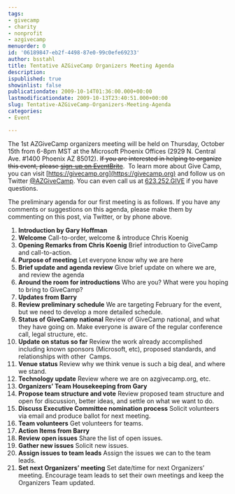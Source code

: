 ```yaml
---
tags:
- givecamp
- charity
- nonprofit
- azgivecamp
menuorder: 0
id: '06189847-eb2f-4498-87e0-99c0efe69233'
author: bsstahl
title: Tentative AZGiveCamp Organizers Meeting Agenda
description: 
ispublished: true
showinlist: false
publicationdate: 2009-10-14T01:36:00.000+00:00
lastmodificationdate: 2009-10-13T23:40:51.000+00:00
slug: Tentative-AZGiveCamp-Organizers-Meeting-Agenda
categories:
- Event

---
```

The 1st AZGiveCamp organizers meeting will be held on Thursday, October 15th from 6-8pm MST at the Microsoft Phoenix Offices (2929 N. Central Ave. #1400 Phoenix AZ 85012). <del>If you are interested in helping to organize this event, please [sign-up on EventBrite](https://www.eventbrite.com/)</del>.  To learn more about Give Camp, you can visit [https://givecamp.org](https://givecamp.org) and follow us on Twitter [@AZGiveCamp](http://www.twitter.com/azgivecamp). You can even call us at [623.252.GIVE](tel:6232524483) if you have questions.

The preliminary agenda for our first meeting is as follows. If you have any comments or suggestions on this agenda, please make them by commenting on this post, via Twitter, or by phone above.

 1. **Introduction by Gary Hoffman**
 2. **Welcome**
    Call-to-order, welcome & introduce Chris Koenig
 3. **Opening Remarks from Chris Koenig**
    Brief introduction to GiveCamp and call-to-action.
 4. **Purpose of meeting**
    Let everyone know why we are here
 5. **Brief update and agenda review**
    Give brief update on where we are, and review the agenda
 6. **Around the room for introductions**
    Who are you? What were you hoping to bring to GiveCamp?
 7. **Updates from Barry**
 8. **Review preliminary schedule**
    We are targeting February for the event, but we need to develop a more detailed schedule.
 9. **Status of GiveCamp national**
    Review of GiveCamp national, and what they have going on. Make everyone is aware of the regular conference call, legal structure, etc.
10. **Update on status so far**
    Review the work already accomplished including known sponsors (Microsoft, etc), proposed standards, and relationships with other  Camps.
11. **Venue status**
    Review why we think venue is such a big deal, and where we stand.
12. **Technology update**
    Review where we are on azgivecamp.org, etc.
13. **Organizers’ Team Housekeeping from Gary**
14. **Propose team structure and vote**
    Review proposed team structure and open for discussion, better ideas, and settle on what we want to do.
15. **Discuss Executive Committee nomination process**
    Solicit volunteers via email and produce ballot for next meeting.
16. **Team volunteers**
    Get volunteers for teams.
17. **Action Items from Barry**
18. **Review open issues**
    Share the list of open issues.
19. **Gather new issues**
    Solicit new issues.
20. **Assign issues to team leads**
    Assign the issues we can to the team leads.
21. **Set next Organizers’ meeting**
    Set date/time for next Organizers’ meeting. Encourage team leads to set their own meetings and keep the Organizers Team updated.